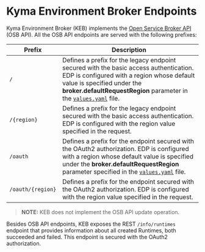 # Kyma Environment Broker Endpoints

Kyma Environment Broker (KEB) implements the [Open Service Broker API](https://github.com/openservicebrokerapi/servicebroker/blob/v2.14/profile.md#service-metadata) (OSB API). All the OSB API endpoints are served with the following prefixes: 

| Prefix            | Description                                                                                                                                                                                                                                      |
|-------------------|--------------------------------------------------------------------------------------------------------------------------------------------------------------------------------------------------------------------------------------------------|
| `/`               | Defines a prefix for the legacy endpoint secured with the basic access authentication. EDP is configured with a region whose default value is specified under the **broker.defaultRequestRegion** parameter in the [`values.yaml`](./../../chart/compass/charts/kyma-environment-broker/values.yaml) file. |
| `/{region}`       | Defines a prefix for the legacy endpoint secured with the basic access authentication. EDP is configured with the region value specified in the request.                                                                                                                                |
| `/oauth`          | Defines a prefix for the endpoint secured with the OAuth2 authorization. EDP is configured with a region whose default value is specified under the  **broker.defaultRequestRegion** parameter specified in the [`values.yaml`](./../../chart/compass/charts/kyma-environment-broker/values.yaml) file.               |
| `/oauth/{region}` | Defines a prefix for the endpoint secured with the OAuth2 authorization. EDP is configured with the region value specified in the request.                                                                                                                           |


> **NOTE:** KEB does not implement the OSB API update operation.

Besides OSB API endpoints, KEB exposes the REST `/info/runtimes` endpoint that provides information about all created Runtimes, both succeeded and failed. This endpoint is secured with the OAuth2 authorization.
